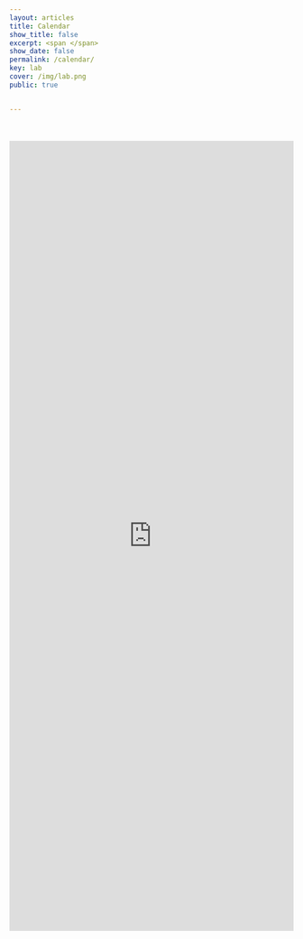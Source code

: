 ```yaml
---
layout: articles
title: Calendar
show_title: false
excerpt: <span </span>
show_date: false
permalink: /calendar/
key: lab
cover: /img/lab.png
public: true


---
```


<br>
<br>

<!-- Google Calendar Appointment Scheduling begin -->
<iframe src="https://calendar.google.com/calendar/appointments/schedules/AcZssZ2E7HM16smJlViabRPO6puSuIFX9H8KtN2opGDoMW3P_dzN9WYnVEyfWp4O4mendFmkBYVsPzvY?gv=true" style="border: 0; background-color: white;" width="100%" height="1400" frameborder="0"></iframe>

<!-- end Google Calendar Appointment Scheduling -->